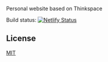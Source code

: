 Personal website based on Thinkspace

Build status:
[![Netlify Status](https://api.netlify.com/api/v1/badges/c61dd211-cc78-45b6-816b-fc0a0beb97e4/deploy-status)](https://app.netlify.com/sites/iamjaydeep/deploys)

## License

[MIT](LICENSE.md)
